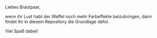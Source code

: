 Liebes Brautpaar,

wenn ihr Lust habt der Waffel noch mehr Farbeffekte beizubringen, dann findet ihr in diesem Repository die Grundlage dafür.

Viel Spaß dabei!
